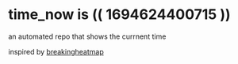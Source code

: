 # time_now is (( 1694624400715 ))

an automated repo that shows the currnent time

inspired by [breakingheatmap](https://github.com/breakingheatmap/breakingheatmap)